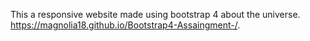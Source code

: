 This a responsive website made using bootstrap 4 about the universe. 
https://magnolia18.github.io/Bootstrap4-Assaingment-/.
